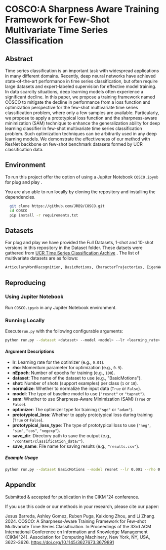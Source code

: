 
# COSCO:A Sharpness Aware Training Framework for Few-Shot Multivariate Time Series Classification
## Abstract
Time series classification is an important task with widespread applications in many different domains. Recently, deep neural networks have achieved state-of-the-art performance in time series classification, but often require large datasets and expert-labeled supervision for effective model training. In data scarcity situations, deep learning models often experience a significant decline. In this paper, we propose a training framework named COSCO to mitigate the decline in performance from a loss function and optimization perspective for the few-shot multivariate time series classification problem, where only a few samples are available. Particularly, we propose to apply a prototypical loss function and the sharpness-aware minimization (SAM) technique to enhance the generalization ability for deep learning classifier in few-shot multivariate time series classification problem. Such optimization techniques can be arbitrarily used in any deep learning models. We demonstrate the effectiveness of our method with ResNet backbone on few-shot benchmark datasets formed by UCR classification data.


## Environment 

To run this project offer the option of using a Jupiter Notebook ```COSCO.ipynb``` for plug and play . 

You are also able to run locally by cloning the repository and installing the dependencies.

```bash
  git clone https://github.com/JRB9/COSCO.git
  cd COSCO
  pip install -r requirements.txt
```



## Datasets

For plug and play we have provided the Full Datasets, 1-shot and 10-shot versions in this repository in the Dataset folder. These datsets were gathered from [UCR Time Series Classification Archive](https://timeseriesclassification.com/dataset.php)
. The list of multivariate datasets are as follows:
```bash
ArticularyWordRecognition, BasicMotions, CharacterTrajectories, EigenWorms, Epilepsy, EthanolConcentration, FaceDetection, FingerMovements, HandMovementDirection, Heartbeat, JapaneseVowels, Libras, MotorImagery, NATOPS, PEMS-SF, PenDigits, RacketSports, SelfRegulationSCP1, SelfRegulationSCP2, SpokenArabicDigits, UWaveGestureLibrary. 
```
## Reproducing
### Using Jupiter Notebook
Run ```COSCO.ipynb``` in any Jupiter Notebook environment.
### Running Locally
Execute```run.py``` with the following configurable arguments:
```bash
python run.py --dataset <dataset> --model <model> --lr <learning_rate> --rho <rho> --nEpoch <number_of_epochs> --shot <shots> --normalize <True/False> --sam <True/False> --optimizer <sgd/adam> --prototypical_loss <True/False> --prototypical_loss_type <neg/sim/cos/negexp> --save_dir <save_directory> --save_name <save_filename>
```
#### Argument Descriptions

- **lr**: Learning rate for the optimizer (e.g., `0.01`).
- **rho**: Momentum parameter for optimization (e.g., `0.9`).
- **nEpoch**: Number of epochs for training (e.g., `100`).
- **dataset**: The name of the dataset to use (e.g., "BasicMotions").
- **shot**: Number of shots (support examples) per class (`1` or `10`).
- **normalize**: Whether to normalize the input data (`True` or `False`).
- **model**: The type of baseline model to use (`"resnet"` or `"tapnet"`).
- **sam**: Whether to use Sharpness-Aware Minimization (SAM) (`True` or `False`).
- **optimizer**: The optimizer type for training (`"sgd"` or `"adam"`).
- **prototypical_loss**: Whether to apply prototypical loss during training (`True` or `False`).
- **prototypical_loss_type**: The type of prototypical loss to use (`"neg"`, `"sim"`, `"cos"`, `"negexp"`).
- **save_dir**: Directory path to save the output (e.g., `"/content/classification_data/"`).
- **save_name**: File name for saving results (e.g., `"results.csv"`).

##### Example Usage

```bash
python run.py --dataset BasicMotions --model resnet --lr 0.001 --rho 0.9 --nEpoch 100 --shot 1 --normalize False --sam True --optimizer adam --prototypical_loss True --prototypical_loss_type neg --save_dir /content/classification_data/ --save_name results.csv
```




## Appendix

Submitted & accepted for publication in the CIKM '24 conference.

If you use this code or our methods in your research, please cite our paper:

Jesus Barreda, Ashley Gomez, Ruben Puga, Kaixiong Zhou, and Li Zhang. 2024. COSCO: A Sharpness-Aware Training Framework for Few-shot Multivariate Time Series Classification. In Proceedings of the 33rd ACM International Conference on Information and Knowledge Management (CIKM '24). Association for Computing Machinery, New York, NY, USA, 3622–3626. https://doi.org/10.1145/3627673.3679891


